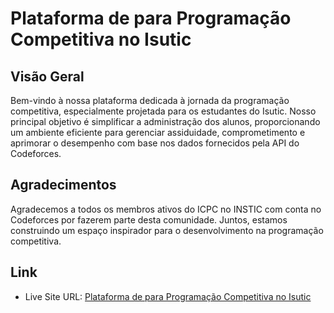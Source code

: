 # Plataforma de para Programação Competitiva no Isutic

## Visão Geral

Bem-vindo à nossa plataforma dedicada à jornada da programação competitiva, especialmente projetada para os estudantes do Isutic. Nosso principal objetivo é simplificar a administração dos alunos, proporcionando um ambiente eficiente para gerenciar assiduidade, comprometimento e aprimorar o desempenho com base nos dados fornecidos pela API do Codeforces.

## Agradecimentos

Agradecemos a todos os membros ativos do ICPC no INSTIC com conta no Codeforces por fazerem parte desta comunidade. Juntos, estamos construindo um espaço inspirador para o desenvolvimento na programação competitiva.

## Link

- Live Site URL: [Plataforma de para Programação Competitiva no Isutic](https://insticaocpc.netlify.app/)